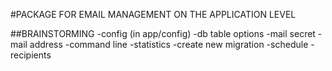 #PACKAGE FOR EMAIL MANAGEMENT ON THE APPLICATION LEVEL

##BRAINSTORMING
    -config (in app/config)
        -db table options
        -mail secret
        -mail address
    -command line
        -statistics
        -create new migration
    -schedule
    -recipients
